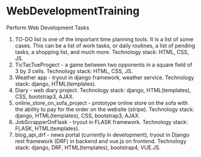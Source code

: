 # WebDevelopmentTraining
Perform Web Development Tasks
1. TO-DO list  is one of the important time planning tools. It is a list of some cases. This can be a list of work tasks, or daily routines, a list of pending tasks, a shopping list, and much more. Technology stack: HTML, CSS, JS.
2. TicTacToeProgect - a game between two opponents in a square field of 3 by 3 cells. Technology stack: HTML, CSS, JS.
3. Weather app - tryout in django framework, weather service. Technology stack: django, HTML(templates).
4. Diary - web diary project. Technology stack: django, HTML(templates), CSS, bootstrap3, AJAX.
5. online_store_on_sofa_project - prototype online store on the sofa with the ability to pay for the order on the website (stripe). Technology stack: django, HTML(templates), CSS, bootstrap3, AJAX.
6. JobScrapperOnFlask - tryout in FLASK framework. Technology stack: FLASK, HTML(templates).
7. blog_api_drf - news portal (currently in development), tryout in Django rest framework (DRF) in backend and vue.js on frontend. Technology stack: django, DRF, HTML(templates), bootstrap4, VUE.JS.
